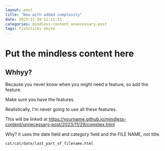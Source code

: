 ```yaml
---
layout: post
title: "Now with added complexity"
date: 2023-11-29 11:11:11
categories: mindless-content unnecessary-post
tags: fishsticks shite
---
```


# Put the mindless content here

## Whhyy?

Because you never know when you might need a feature, so add the feature.

Make sure you have the features.

Realistically, I'm never going to use all these features.

This will be linked at https://yourname.github.io/mindless-content/unnecessary-post/2023/11/29/complex.html

Why? it uses the date field and category field and the FILE NAME, not title.

`cat/cat/date/last_part_of_filename.html`